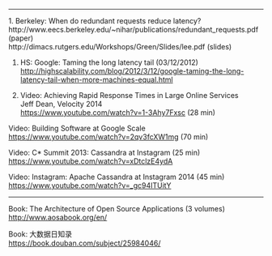 <hr>
1. Berkeley: When do redundant requests reduce latency?
<br>http://www.eecs.berkeley.edu/~nihar/publications/redundant_requests.pdf (paper)
<br>http://dimacs.rutgers.edu/Workshops/Green/Slides/lee.pdf (slides)

1. HS: Google: Taming the long latency tail (03/12/2012)
<br>http://highscalability.com/blog/2012/3/12/google-taming-the-long-latency-tail-when-more-machines-equal.html

1. Video: Achieving Rapid Response Times in Large Online Services
<br>Jeff Dean, Velocity 2014
<br>https://www.youtube.com/watch?v=1-3Ahy7Fxsc (28 min)

Video: Building Software at Google Scale
<br>https://www.youtube.com/watch?v=2qv3fcXW1mg (70 min)

Video: C* Summit 2013: Cassandra at Instagram (25 min)
<br>https://www.youtube.com/watch?v=xDtclzE4ydA

Video: Instagram: Apache Cassandra at Instagram 2014 (45 min)
<br>https://www.youtube.com/watch?v=_gc94ITUitY

<hr>

Book: The Architecture of Open Source Applications (3 volumes)
<br>http://www.aosabook.org/en/

Book: 大数据日知录
<br>https://book.douban.com/subject/25984046/

